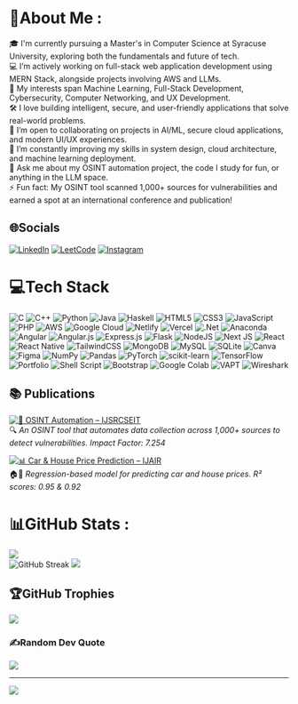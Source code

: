 # 💫About Me :
🎓 I'm currently pursuing a Master's in Computer Science at Syracuse University, exploring both the fundamentals and future of tech.          
💻 I’m actively working on full-stack web application development using MERN Stack, alongside projects involving AWS and LLMs.  
🚀 My interests span Machine Learning, Full-Stack Development, Cybersecurity, Computer Networking, and UX Development.  
🛠️ I love building intelligent, secure, and user-friendly applications that solve real-world problems.  
🤝 I’m open to collaborating on projects in AI/ML, secure cloud applications, and modern UI/UX experiences.  
🧠 I’m constantly improving my skills in system design, cloud architecture, and machine learning deployment.  
💬 Ask me about my OSINT automation project, the code I study for fun, or anything in the LLM space.  
⚡ Fun fact: My OSINT tool scanned 1,000+ sources for vulnerabilities and earned a spot at an international conference and publication!

## 🌐Socials
[![LinkedIn](https://img.shields.io/badge/LinkedIn-%230077B5.svg?logo=linkedin&logoColor=white)](https://linkedin.com/in/aditya-kini) [![LeetCode](https://img.shields.io/badge/LeetCode-FFA116?style=flat-square&logo=leetcode&logoColor=black)](https://leetcode.com/Kini7686/) [![Instagram](https://img.shields.io/badge/Instagram-%23E4405F.svg?logo=Instagram&logoColor=white)](https://instagram.com/_adityakini_)  

# 💻Tech Stack
![C](https://img.shields.io/badge/c-%2300599C.svg?style=for-the-badge&logo=c&logoColor=white) ![C++](https://img.shields.io/badge/c++-%2300599C.svg?style=for-the-badge&logo=c%2B%2B&logoColor=white) ![Python](https://img.shields.io/badge/python-3670A0?style=for-the-badge&logo=python&logoColor=ffdd54) ![Java](https://img.shields.io/badge/java-%23ED8B00.svg?style=for-the-badge&logo=java&logoColor=white) ![Haskell](https://img.shields.io/badge/Haskell-5e5086?style=for-the-badge&logo=haskell&logoColor=white) ![HTML5](https://img.shields.io/badge/html5-%23E34F26.svg?style=for-the-badge&logo=html5&logoColor=white) ![CSS3](https://img.shields.io/badge/css3-%231572B6.svg?style=for-the-badge&logo=css3&logoColor=white) ![JavaScript](https://img.shields.io/badge/javascript-%23323330.svg?style=for-the-badge&logo=javascript&logoColor=%23F7DF1E) ![PHP](https://img.shields.io/badge/php-%23777BB4.svg?style=for-the-badge&logo=php&logoColor=white) ![AWS](https://img.shields.io/badge/AWS-%23FF9900.svg?style=for-the-badge&logo=amazon-aws&logoColor=white) ![Google Cloud](https://img.shields.io/badge/Google%20Cloud-%234285F4.svg?style=for-the-badge&logo=google-cloud&logoColor=white) ![Netlify](https://img.shields.io/badge/netlify-%23000000.svg?style=for-the-badge&logo=netlify&logoColor=#00C7B7) ![Vercel](https://img.shields.io/badge/vercel-%23000000.svg?style=for-the-badge&logo=vercel&logoColor=white) ![.Net](https://img.shields.io/badge/.NET-5C2D91?style=for-the-badge&logo=.net&logoColor=white) ![Anaconda](https://img.shields.io/badge/Anaconda-%2344A833.svg?style=for-the-badge&logo=anaconda&logoColor=white) ![Angular](https://img.shields.io/badge/angular-%23DD0031.svg?style=for-the-badge&logo=angular&logoColor=white) ![Angular.js](https://img.shields.io/badge/angular.js-%23E23237.svg?style=for-the-badge&logo=angularjs&logoColor=white) ![Express.js](https://img.shields.io/badge/express.js-%23404d59.svg?style=for-the-badge&logo=express&logoColor=%2361DAFB) ![Flask](https://img.shields.io/badge/flask-%23000.svg?style=for-the-badge&logo=flask&logoColor=white) ![NodeJS](https://img.shields.io/badge/node.js-6DA55F?style=for-the-badge&logo=node.js&logoColor=white) ![Next JS](https://img.shields.io/badge/Next-black?style=for-the-badge&logo=next.js&logoColor=white) ![React](https://img.shields.io/badge/react-%2320232a.svg?style=for-the-badge&logo=react&logoColor=%2361DAFB) ![React Native](https://img.shields.io/badge/react_native-%2320232a.svg?style=for-the-badge&logo=react&logoColor=%2361DAFB) ![TailwindCSS](https://img.shields.io/badge/tailwindcss-%2338B2AC.svg?style=for-the-badge&logo=tailwind-css&logoColor=white) ![MongoDB](https://img.shields.io/badge/MongoDB-%234ea94b.svg?style=for-the-badge&logo=mongodb&logoColor=white) ![MySQL](https://img.shields.io/badge/mysql-%2300f.svg?style=for-the-badge&logo=mysql&logoColor=white) ![SQLite](https://img.shields.io/badge/sqlite-%2307405e.svg?style=for-the-badge&logo=sqlite&logoColor=white) ![Canva](https://img.shields.io/badge/Canva-%2300C4CC.svg?style=for-the-badge&logo=Canva&logoColor=white) 	![Figma](https://img.shields.io/badge/figma-%23F24E1E.svg?style=for-the-badge&logo=figma&logoColor=white) ![NumPy](https://img.shields.io/badge/numpy-%23013243.svg?style=for-the-badge&logo=numpy&logoColor=white) ![Pandas](https://img.shields.io/badge/pandas-%23150458.svg?style=for-the-badge&logo=pandas&logoColor=white) ![PyTorch](https://img.shields.io/badge/PyTorch-%23EE4C2C.svg?style=for-the-badge&logo=PyTorch&logoColor=white) ![scikit-learn](https://img.shields.io/badge/scikit--learn-%23F7931E.svg?style=for-the-badge&logo=scikit-learn&logoColor=white) ![TensorFlow](https://img.shields.io/badge/TensorFlow-%23FF6F00.svg?style=for-the-badge&logo=TensorFlow&logoColor=white) ![Portfolio](https://img.shields.io/badge/Portfolio-%23000000.svg?style=for-the-badge&logo=firefox&logoColor=#FF7139) ![Shell Script](https://img.shields.io/badge/shell_script-%23121011.svg?style=for-the-badge&logo=gnu-bash&logoColor=white) ![Bootstrap](https://img.shields.io/badge/bootstrap-%23563D7C.svg?style=for-the-badge&logo=bootstrap&logoColor=white) ![Google Colab](https://img.shields.io/badge/Google_Colab-F9AB00?style=for-the-badge&logo=googlecolab&logoColor=black) ![VAPT](https://img.shields.io/badge/VAPT-Security-9C27B0?style=for-the-badge&logo=hackthebox&logoColor=white) ![Wireshark](https://img.shields.io/badge/Wireshark-1679A7?style=for-the-badge&logo=wireshark&logoColor=white)

## 📚 Publications

[![📰 OSINT Automation – IJSRCSEIT](https://img.shields.io/badge/Published%20in-IJSRCSEIT-007ACC?style=for-the-badge&logo=bookstack&logoColor=white)](https://ijsrcseit.com/paper/CSEIT232551.pdf)  
🔍 *An OSINT tool that automates data collection across 1,000+ sources to detect vulnerabilities. Impact Factor: 7.254*

[![📊 Car & House Price Prediction – IJAIR](https://img.shields.io/badge/Published%20in-IJAIR-8A2BE2?style=for-the-badge&logo=read-the-docs&logoColor=white)](https://iaraedu.com/pdf/ijair-volume-8-issue-4-ix-october-december-2021.pdf)  
🏠🚗 *Regression-based model for predicting car and house prices. R² scores: 0.95 & 0.92*

# 📊GitHub Stats :
![](https://github-readme-stats.vercel.app/api?username=Kini7686&theme=radical&hide_border=false&include_all_commits=true&count_private=false)<br/>
![GitHub Streak](https://github-readme-streak-stats-eight.vercel.app/?user=Kini7686&theme=radical&hide_border=false)
![](https://github-readme-stats.vercel.app/api/top-langs/?username=Kini7686&theme=radical&hide_border=false&include_all_commits=true&count_private=false&layout=compact)

## 🏆GitHub Trophies
![](https://github-trophies.vercel.app/?username=Kini7686&theme=radical&no-frame=false&no-bg=false&margin-w=4)

### ✍️Random Dev Quote
![](https://quotes-github-readme.vercel.app/api?type=horizontal&theme=radical)

---
![](https://komarev.com/ghpvc/?username=Kini7686&color=blue&style=flat-square)
